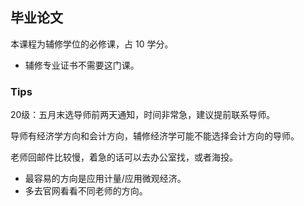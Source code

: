 ## 毕业论文

本课程为辅修学位的必修课，占 10 学分。

- 辅修专业证书不需要这门课。

### Tips

20级：五月末选导师前两天通知，时间非常急，建议提前联系导师。

导师有经济学方向和会计方向，辅修经济学可能不能选择会计方向的导师。

老师回邮件比较慢，着急的话可以去办公室找，或者海投。

- 最容易的方向是应用计量/应用微观经济。
- 多去官网看看不同老师的方向。

